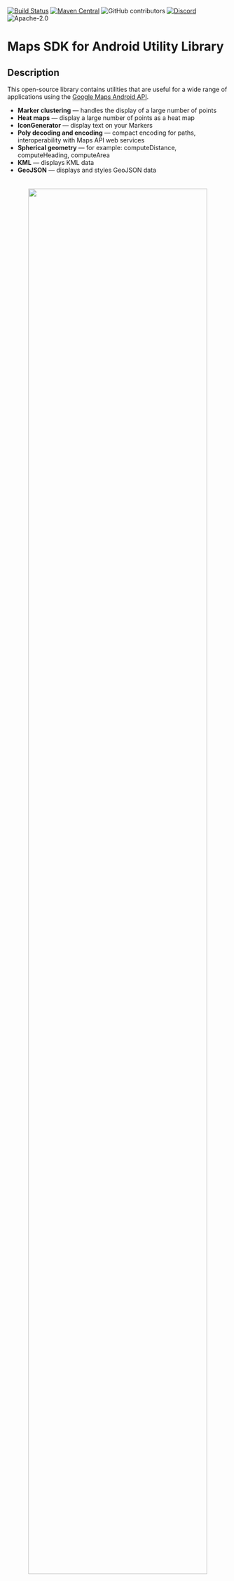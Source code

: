 [![Build Status](https://travis-ci.org/googlemaps/android-maps-utils.svg?branch=master)](https://travis-ci.org/googlemaps/android-maps-utils)
[![Maven Central](https://maven-badges.herokuapp.com/maven-central/com.google.maps.android/android-maps-utils/badge.svg)](https://maven-badges.herokuapp.com/maven-central/com.google.maps.android/android-maps-utils)
![GitHub contributors](https://img.shields.io/github/contributors/googlemaps/android-maps-utils?color=green)
[![Discord](https://img.shields.io/discord/676948200904589322)](https://discord.gg/hYsWbmk)
![Apache-2.0](https://img.shields.io/badge/license-Apache-blue)

# Maps SDK for Android Utility Library

## Description

This open-source library contains utilities that are useful for a wide
range of applications using the [Google Maps Android API][android-site].

- **Marker clustering** — handles the display of a large number of points
- **Heat maps** — display a large number of points as a heat map
- **IconGenerator** — display text on your Markers
- **Poly decoding and encoding** — compact encoding for paths,
  interoperability with Maps API web services
- **Spherical geometry** — for example: computeDistance, computeHeading,
  computeArea
- **KML** — displays KML data
- **GeoJSON** — displays and styles GeoJSON data

<p align="center"><img width="90%" vspace="20" src="https://cloud.githubusercontent.com/assets/1950036/6629704/f57bc6d8-c908-11e4-815a-0d909fe02f99.gif"></p>

You can also find Kotlin extensions for this library [here][android-maps-ktx].

## Developer Documentation

You can view the generated [reference docs][javadoc] for a full list of classes and their methods.

## Requirements

* Android API level 15+
* Maps SDK via Google Play Services (this library is not yet compatible with the [Maps SDK v3.0 BETA] library)

## Installation

```groovy
dependencies {
    implementation 'com.google.maps.android:android-maps-utils:1.2.0'
}
```

## Migration Guide

Improvements made in version [1.0.0](https://github.com/googlemaps/android-maps-utils/releases/tag/1.0.0) of the library to support multiple layers on the map, caused breaking changes to versions prior to it. These changes also modify behaviors that are documented in the [Maps SDK for Android Maps documentation](https://developers.google.com/maps/documentation/android-sdk/intro) site. This section outlines all those changes and how you can migrate to use this library since version 1.0.0.


### Adding Click Events

Click events originate in the layer-specific object that added the marker/ground overlay/polyline/polygon. Internally in each layer, the click handlers are passed to the marker, ground overlay, polyline, or polygon `Collection` object.

```java
// Clustering
ClusterManager<ClusterItem> clusterManager = // Initialize ClusterManager
clusterManager.setOnClusterItemClickListener(item -> {
    // Listen for clicks on a cluster item here
    return false;
});
clusterManager.setOnClusterClickListener(item -> {
    // Listen for clicks on a cluster here
    return false;
});

// GeoJson
GeoJsonLayer geoJsonLayer = // Initialize GeoJsonLayer
geoJsonLayer.setOnFeatureClickListener(feature -> {
    // Listen for clicks on GeoJson features here
});

// KML
KmlLayer kmlLayer = // Initialize KmlLayer
kmlLayer.setOnFeatureClickListener(feature -> {
    // Listen for clicks on KML features here
});
```

#### Using Manager Objects

If you use one of Manager objects in the package `com.google.maps.android` (e.g. `GroundOverlayManager`, `MarkerManager`, etc.), say from adding a KML or GeoJson layer, you will have to rely on the Collection specific to add add object to the map rather than adding that object directly to `GoogleMap`. This is because each Manager sets itself as a click listener so that it can manager click events coming from multiple layers.

For example, if you have additional `GroundOverlay` objects:

_New_

```java
GroundOverlayManager groundOverlayManager = // Initialize 

// Create a new collection first
GroundOverlayManager.Collection groundOverlayCollection = groundOverlayManager.newCollection();

// Add a new ground overlay
GroundOverlayOptions options = // ...
groundOverlayCollection.addGroundOverlay(options);
```

_Old_

```java
GroundOverlayOptions options = // ...
googleMap.addGroundOverlay(options);
```

This same pattern applies for `Marker`, `Circle`, `Polyline`, and `Polygon`.

### Adding a Custom Info Window
If you use `MarkerManager`, adding a `InfoWindowAdapter` and/or an `OnInfoWindowClickListener` should be done on the `MarkerManager.Collection` object.

_New_
```java
CustomInfoWindowAdapter adapter = // ...
OnInfoWindowClickListener listener = // ...

// Create a new Collection from a MarkerManager and add markers to it
MarkerManager markerManager = // ...
MarkerManager.Collection collection = markerManager.newCollection();

// Set InfoWindowAdapter and OnInfoWindowClickListener
collection.setInfoWindowAdapter(apdapter);
collection.setOnInfoWindowClickListener(listener);

// Alternatively, if you are using clustering
ClusterManager clusterManager = // ...
ManagerManager.Collection markerCollection = markerCollection.setInfoWindowAdapter(apdapter);
markerCollection.setOnInfoWindowClickListener(listener);
```

_Old_
```java
CustomInfoWindowAdapter adapter = // ...
OnInfoWindowClickListener listener = // ...
googleMap.setInfoWindowAdapter(apdapter);
googleMap.setOnInfoWindowClickListener(listener);
```

### Adding a Marker Drag Listener

If you use `MarkerManager`, adding a `OnMarkerDragListener` should be done on the `MarkerManager.Collection` object.

_New_
```java
// Create a new Collection from a MarkerManager and add markers to it
MarkerManager markerManager = // ...
MarkerManager.Collection collection = markerManager.newCollection();

// Set OnMarkerDragListener
GoogleMap.OnMarkerDragListener listener = // ...
collection.setOnMarkerDragListener(listener);

// Alternatively, if you are using clustering
ClusterManager clusterManager = // ...
ManagerManager.Collection markerCollection = clusterManager.getMarkerCollection();
markerCollection.setOnMarkerDragListener(listener);
```

_Old_
```java
GoogleMap.OnMarkerDragListener listener = // ...
googleMap.setOnMarkerDragListener(listener);
```

## Support

Encounter an issue while using this library?

If you find a bug or have a feature request, please [file an issue].
Or, if you'd like to contribute, send us a [pull request] and refer to our [code of conduct].

You can also reach us on our [Discord channel].

For more information, check out the detailed guide on the
[Google Developers site][devsite-guide].

[Maps SDK v3.0 BETA]: https://developers.google.com/maps/documentation/android-sdk/v3-client-migration
[file an issue]: https://github.com/googlemaps/android-maps-utils/issues/new/choose
[pull request]: https://github.com/googlemaps/android-maps-utils/compare
[code of conduct]: CODE_OF_CONDUCT.md
[Discord channel]: https://discord.gg/hYsWbmk
[android-site]: https://developer.android.com/training/maps/index.html
[devsite-guide]: https://developers.google.com/maps/documentation/android-api/utility/
[javadoc]: https://www.javadoc.io/doc/com.google.maps.android/android-maps-utils/latest/index.html
[android-maps-ktx]: https://github.com/googlemaps/android-maps-ktx
